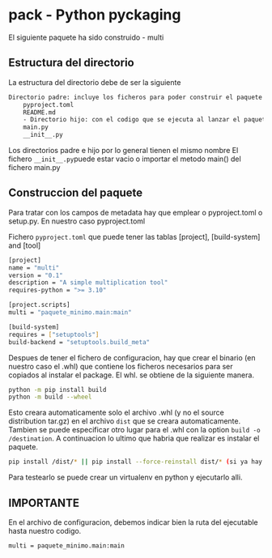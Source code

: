 # pack - Python pyckaging

El siguiente paquete ha sido construido - multi

## Estructura del directorio

La estructura del directorio debe de ser la siguiente

```bash
Directorio padre: incluye los ficheros para poder construir el paquete binario whl y los que se generaran despues automaticamente.
    pyproject.toml
    README.md
    - Directorio hijo: con el codigo que se ejecuta al lanzar el paquete en CLI
    main.py
    __init__.py
```
Los directorios padre e hijo por lo general tienen el mismo nombre
El fichero `__init__.py`puede estar vacio o importar el metodo main() del fichero main.py

## Construccion del paquete

Para tratar con los campos de metadata hay que emplear o pyproject.toml o setup.py. En nuestro caso pyproject.toml

Fichero `pyproject.toml` que puede tener las tablas [project], [build-system] and [tool]

```bash
[project]
name = "multi"
version = "0.1"
description = "A simple multiplication tool"
requires-python = ">= 3.10"

[project.scripts]
multi = "paquete_minimo.main:main"

[build-system]
requires = ["setuptools"]
build-backend = "setuptools.build_meta"

```

Despues de tener el fichero de configuracion, hay que crear el binario (en nuestro caso el .whl) que contiene los ficheros necesarios para ser copiados al instalar el package.
El whl. se obtiene de la siguiente manera.

```bash
python -m pip install build
python -m build --wheel
```
Esto creara automaticamente solo el archivo .whl (y no el source distribution tar.gz) en el archivo `dist` que se creara automaticamente.
Tambien se puede especificar otro lugar para el .whl con la option `build -o /destination`.
A continuacion lo ultimo que habria que realizar es instalar el paquete.
```bash
pip install /dist/* || pip install --force-reinstall dist/* (si ya hay una version del paquete disponible y hay una update)
```

Para testearlo se puede crear un virtualenv en python y ejecutarlo alli.

## IMPORTANTE
En el archivo de configuracion, debemos indicar bien la ruta del ejecutable hasta nuestro codigo.
```bash
multi = paquete_minimo.main:main
```
